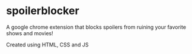 # spoilerblocker
A google chrome extension that blocks spoilers from ruining your favorite shows and movies! 

Created using HTML, CSS and JS
